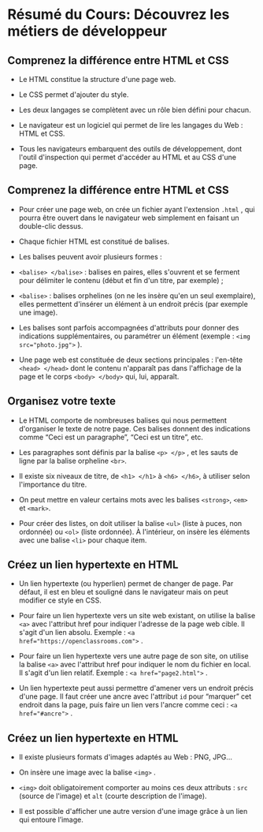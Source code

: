 # Résumé du Cours: Découvrez les métiers de développeur

## Comprenez la différence entre HTML et CSS

* Le HTML constitue la structure d'une page web.

* Le CSS permet d'ajouter du style.

* Les deux langages se complètent avec un rôle bien défini pour chacun.

* Le navigateur est un logiciel qui permet de lire les langages du Web : HTML et CSS.

* Tous les navigateurs embarquent des outils de développement, dont l'outil d'inspection qui permet d'accéder au HTML et au CSS d'une page.

## Comprenez la différence entre HTML et CSS

* Pour créer une page web, on crée un fichier ayant l'extension  `.html`  , qui pourra être ouvert dans le navigateur web simplement en faisant un double-clic dessus.

* Chaque fichier HTML est constitué de balises.

* Les balises peuvent avoir plusieurs formes :

* `<balise> </balise>`  : balises en paires, elles s'ouvrent et se ferment pour délimiter le contenu (début et fin d'un titre, par exemple) ;

* `<balise>`  : balises orphelines (on ne les insère qu'en un seul exemplaire), elles permettent d'insérer un élément à un endroit précis (par exemple une image).

* Les balises sont parfois accompagnées d'attributs pour donner des indications supplémentaires, ou paramétrer un élément (exemple :  `<img src="photo.jpg">`  ).

* Une page web est constituée de deux sections principales : l'en-tête `<head> </head>`  dont le contenu n'apparaît pas dans l'affichage de la page et le corps `<body> </body>`  qui, lui, apparaît.

## Organisez votre texte

* Le HTML comporte de nombreuses balises qui nous permettent d'organiser le texte de notre page. Ces balises donnent des indications comme “Ceci est un paragraphe”, “Ceci est un titre”, etc.

* Les paragraphes sont définis par la balise  `<p> </p>`  , et les sauts de ligne par la balise orpheline `<br>`.

* Il existe six niveaux de titre, de  `<h1> </h1>`  à  `<h6> </h6>`, à utiliser selon l'importance du titre.

* On peut mettre en valeur certains mots avec les balises  `<strong>`,  `<em>`  et  `<mark>`.

* Pour créer des listes, on doit utiliser la balise  `<ul>`  (liste à puces, non ordonnée) ou  `<ol>`  (liste ordonnée). À l'intérieur, on insère les éléments avec une balise  `<li>`  pour chaque item.

## Créez un lien hypertexte en HTML

* Un lien hypertexte (ou hyperlien) permet de changer de page. Par défaut, il est en bleu et souligné dans le navigateur mais on peut modifier ce style en CSS.

* Pour faire un lien hypertexte vers un site web existant, on utilise la balise  `<a>`  avec l'attribut  href pour indiquer l'adresse de la page web cible. Il s'agit d'un lien absolu. Exemple :  `<a href="https://openclassrooms.com">` .

* Pour faire un lien hypertexte vers une autre page de son site, on utilise la balise `<a>`  avec l'attribut  href pour indiquer le nom du fichier en local. Il s'agit d'un lien relatif. Exemple :  `<a href="page2.html">` .

* Un lien hypertexte peut aussi permettre d'amener vers un endroit précis d'une page. Il faut créer une ancre avec l'attribut  `id`  pour “marquer” cet endroit dans la page, puis faire un lien vers l'ancre comme ceci :  `<a href="#ancre">` .

## Créez un lien hypertexte en HTML

* Il existe plusieurs formats d'images adaptés au Web : PNG, JPG…

* On insère une image avec la balise `<img>`  .

* `<img>` doit obligatoirement comporter au moins ces deux attributs : `src` (source de l'image) et   `alt` (courte description de l'image).

* Il est possible d'afficher une autre version d'une image grâce à un lien qui entoure l’image.
